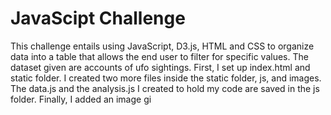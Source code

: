 # JavaScipt Challenge 
This challenge entails using JavaScript, D3.js, HTML and CSS to organize data into a table that allows the end user to filter for specific values. The dataset given are accounts of ufo sightings. 
First, I set up index.html and static folder. I created two more files inside the static folder, js, and images. The data.js and the analysis.js I created to hold my code are saved in the js folder. Finally, I added an image gi  
